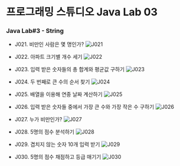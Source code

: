 # 프로그래밍 스튜디오 Java Lab 03

### Java Lab#3 - String
- J021. 비만인 사람은 몇 명인가?
  ![J021](./captures/J021.png)

- J022. 아파트 크기별 개수 세기
  ![J022](./captures/J022.png)

- J023. 입력 받은 숫자들의 총 합계와 평균값 구하기
  ![J023](./captures/J023.png)

- J024. 두 번째로 큰 수의 순서 찾기
  ![J024](./captures/J024.png)

- J025. 배열을 이용해 연중 날짜 계산하기
  ![J025](./captures/J025.png)

- J026. 입력 받은 숫자들 중에서 가장 큰 수와 가장 작은 수 구하기
  ![J026](./captures/J026.png)

- J027. 누가 비만인가?
  ![J027](./captures/J027.png)

- J028. 5명의 점수 분석하기
  ![J028](./captures/J028.png)

- J029. 겹치지 않는 숫자 10개 입력 받기
  ![J029](./captures/J029.png)

- J030. 5명의 점수 채점하고 등급 매기기
  ![J030](./captures/J030.png)